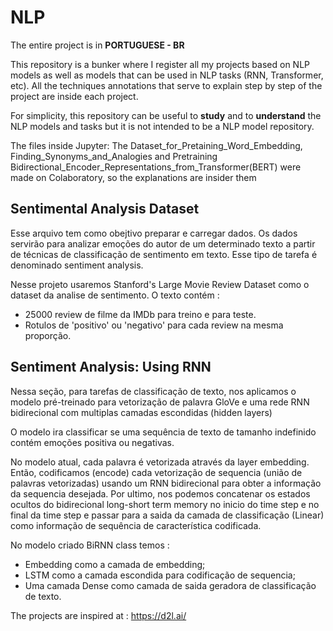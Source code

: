 # NLP

The entire project is in **PORTUGUESE - BR**

This repository is a bunker where I register all my projects based on NLP models as well as models that can be used in NLP tasks (RNN, Transformer, etc).
All the techniques annotations that serve to explain step by step of the project are inside each project.

For simplicity, this repository can be useful to **study** and to **understand** the NLP models and tasks but it is not intended to be a NLP model repository.

The files inside Jupyter: The Dataset_for_Pretaining_Word_Embedding, Finding_Synonyms_and_Analogies and Pretraining Bidirectional_Encoder_Representations_from_Transformer(BERT) were made on Colaboratory, so the explanations are insider them

## Sentimental Analysis Dataset
Esse arquivo tem como obejtivo preparar e carregar dados. Os dados servirão para analizar emoções do autor de um determinado texto a partir de técnicas de classificação de sentimento em texto. Esse tipo de tarefa é denominado sentiment analysis.

Nesse projeto usaremos Stanford's Large Movie Review Dataset como o dataset da analise de sentimento. O texto contém :

* 25000 review de filme da IMDb para treino e para teste.
* Rotulos de 'positivo' ou 'negativo' para cada review na mesma proporção.

## Sentiment Analysis: Using RNN
Nessa seção, para tarefas de classificação de texto, nos aplicamos o modelo pré-treinado para vetorização de palavra GloVe e uma rede RNN bidirecional com multiplas camadas escondidas (hidden layers)

O modelo ira classificar se uma sequência de texto de tamanho indefinido contém emoções positiva ou negativas.

No modelo atual, cada palavra é vetorizada através da layer embedding. Então, codificamos (encode) cada vetorização de sequencia (união de palavras vetorizadas) usando um RNN bidirecional para obter a informação da sequencia desejada. Por ultimo, nos podemos concatenar os estados ocultos do bidirecional long-short term memory no inicio do time step e no final da time step e passar para a saida da camada de classificação (Linear) como informação de sequência de característica codificada.

No modelo criado BiRNN class temos :

* Embedding como a camada de embedding;
* LSTM como a camada escondida para codificação de sequencia;
* Uma camada Dense como camada de saida geradora de classificação de texto.

The projects are inspired at : 
https://d2l.ai/
